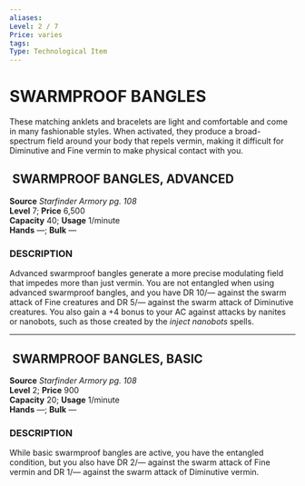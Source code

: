 ```yaml
---
aliases: 
Level: 2 / 7 
Price: varies 
tags: 
Type: Technological Item
---
```


# SWARMPROOF BANGLES

These matching anklets and bracelets are light and comfortable and come in many fashionable styles. When activated, they produce a broad-spectrum field around your body that repels vermin, making it difficult for Diminutive and Fine vermin to make physical contact with you.  

##  SWARMPROOF BANGLES, ADVANCED

**Source** _Starfinder Armory pg. 108_  
**Level** 7; **Price** 6,500  
**Capacity** 40; **Usage** 1/minute  
**Hands** —; **Bulk** —

### DESCRIPTION

Advanced swarmproof bangles generate a more precise modulating field that impedes more than just vermin. You are not entangled when using advanced swarmproof bangles, and you have DR 10/— against the swarm attack of Fine creatures and DR 5/— against the swarm attack of Diminutive creatures. You also gain a +4 bonus to your AC against attacks by nanites or nanobots, such as those created by the _inject nanobots_ spells.

---

##  SWARMPROOF BANGLES, BASIC

**Source** _Starfinder Armory pg. 108_  
**Level** 2; **Price** 900  
**Capacity** 20; **Usage** 1/minute  
**Hands** —; **Bulk** —

### DESCRIPTION

While basic swarmproof bangles are active, you have the entangled condition, but you also have DR 2/— against the swarm attack of Fine vermin and DR 1/— against the swarm attack of Diminutive vermin.